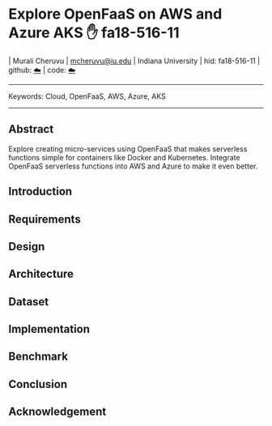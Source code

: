  # Explore OpenFaaS on AWS and Azure AKS :hand: fa18-516-11

| Murali Cheruvu
| mcheruvu@iu.edu
| Indiana University
| hid: fa18-516-11
| github: [:cloud:](https://github.com/cloudmesh-community/fa18-516-11/blob/master/project-paper/report.md)
| code: [:cloud:](https://github.com/cloudmesh-community/fa18-516-11/blob/master/project-code/report.md)

---

Keywords: Cloud, OpenFaaS, AWS, Azure, AKS

---

## Abstract

Explore creating micro-services using OpenFaaS that makes serverless functions simple for containers like Docker and Kubernetes. Integrate OpenFaaS serverless functions into AWS and Azure to make it even better.

## Introduction


## Requirements

## Design 

## Architecture

## Dataset

## Implementation

## Benchmark

## Conclusion

## Acknowledgement

